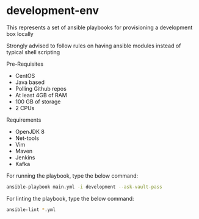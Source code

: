 # development-env

This represents a set of ansible playbooks for provisioning a development box locally

Strongly advised to follow rules on having ansible modules instead of typical shell scripting

Pre-Requisites

- CentOS
- Java based
- Polling Github repos
- At least 4GB of RAM
- 100 GB of storage
- 2 CPUs

Requirements

- OpenJDK 8
- Net-tools
- Vim
- Maven
- Jenkins
- Kafka

For running the playbook, type the below command:

```bash
ansible-playbook main.yml -i development --ask-vault-pass
```

For linting the playbook, type the below command:

```bash
ansible-lint *.yml
```
